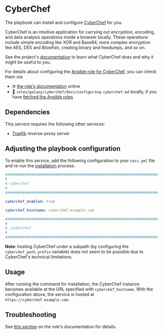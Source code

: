 <!--
SPDX-FileCopyrightText: 2020 - 2024 MDAD project contributors
SPDX-FileCopyrightText: 2020 - 2024 Slavi Pantaleev
SPDX-FileCopyrightText: 2020 Aaron Raimist
SPDX-FileCopyrightText: 2020 Chris van Dijk
SPDX-FileCopyrightText: 2020 Dominik Zajac
SPDX-FileCopyrightText: 2020 Mickaël Cornière
SPDX-FileCopyrightText: 2022 François Darveau
SPDX-FileCopyrightText: 2022 Julian Foad
SPDX-FileCopyrightText: 2022 Warren Bailey
SPDX-FileCopyrightText: 2023 Antonis Christofides
SPDX-FileCopyrightText: 2023 Felix Stupp
SPDX-FileCopyrightText: 2023 Julian-Samuel Gebühr
SPDX-FileCopyrightText: 2023 Pierre 'McFly' Marty
SPDX-FileCopyrightText: 2024 - 2025 Suguru Hirahara

SPDX-License-Identifier: AGPL-3.0-or-later
-->

# CyberChef

The playbook can install and configure [CyberChef](https://github.com/gchq/CyberChef) for you.

CyberChef is an intuitive application for carrying out encryption, encoding, and data analysis operations inside a browser locally. These operations include simple encoding like XOR and Base64, more complex encryption like AES, DES and Blowfish, creating binary and hexdumps, and so on.

See the project's [documentation](https://github.com/gchq/CyberChef/blob/master/README.md) to learn what CyberChef does and why it might be useful to you.

For details about configuring the [Ansible role for CyberChef](https://app.radicle.xyz/nodes/seed.radicle.garden/rad%3Az2zgHMDh4Pb8yr4DH8BVkMcdboBXd), you can check them via:
- 🌐 [the role's documentation](https://app.radicle.xyz/nodes/seed.radicle.garden/rad%3Az2zgHMDh4Pb8yr4DH8BVkMcdboBXd/tree/docs/configuring-cyberchef.md) online
- 📁 `roles/galaxy/cyberchef/docs/configuring-cyberchef.md` locally, if you have [fetched the Ansible roles](../installing.md)

## Dependencies

This service requires the following other services:

- [Traefik](traefik.md) reverse-proxy server

## Adjusting the playbook configuration

To enable this service, add the following configuration to your `vars.yml` file and re-run the [installation](../installing.md) process:

```yaml
########################################################################
#                                                                      #
# cyberchef                                                            #
#                                                                      #
########################################################################

cyberchef_enabled: true

cyberchef_hostname: cyberchef.example.com

########################################################################
#                                                                      #
# /cyberchef                                                           #
#                                                                      #
########################################################################
```

**Note**: hosting CyberChef under a subpath (by configuring the `cyberchef_path_prefix` variable) does not seem to be possible due to CyberChef's technical limitations.

## Usage

After running the command for installation, the CyberChef instance becomes available at the URL specified with `cyberchef_hostname`. With the configuration above, the service is hosted at `https://cyberchef.example.com`.

## Troubleshooting

See [this section](https://app.radicle.xyz/nodes/seed.radicle.garden/rad%3Az2zgHMDh4Pb8yr4DH8BVkMcdboBXd/tree/docs/configuring-cyberchef.md#troubleshooting) on the role's documentation for details.
